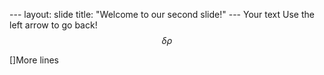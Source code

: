 --- layout: slide title: "Welcome to our second slide!" --- Your text Use the left arrow to go back!
$$\delta \rho$$




[]More lines
